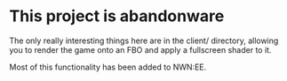 # This project is abandonware

The only really interesting things here are in the client/ directory, allowing you to render the game onto an FBO and apply a fullscreen shader to it.

Most of this functionality has been added to NWN:EE.
